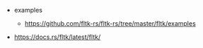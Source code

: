 - examples
  - https://github.com/fltk-rs/fltk-rs/tree/master/fltk/examples

- https://docs.rs/fltk/latest/fltk/
